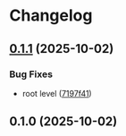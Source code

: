 # Changelog

## [0.1.1](https://github.com/gokaygurcan/monorelease/compare/@workspace/release-it-v0.1.0...@workspace/release-it-v0.1.1) (2025-10-02)

### Bug Fixes

* root level ([7197f41](https://github.com/gokaygurcan/monorelease/commit/7197f418884172b1997841f83eb5d6d8c48f20ca))

## 0.1.0 (2025-10-02)
